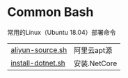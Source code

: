 # Common Bash
常用的Linux（Ubuntu 18.04）部署命令

|   |   |
| :------ | :------ |
| [aliyun-source.sh](./aliyun-source.sh) | 阿里云apt源 |
| [install-dotnet.sh](./install-dotnet.sh) | 安装.NetCore |
